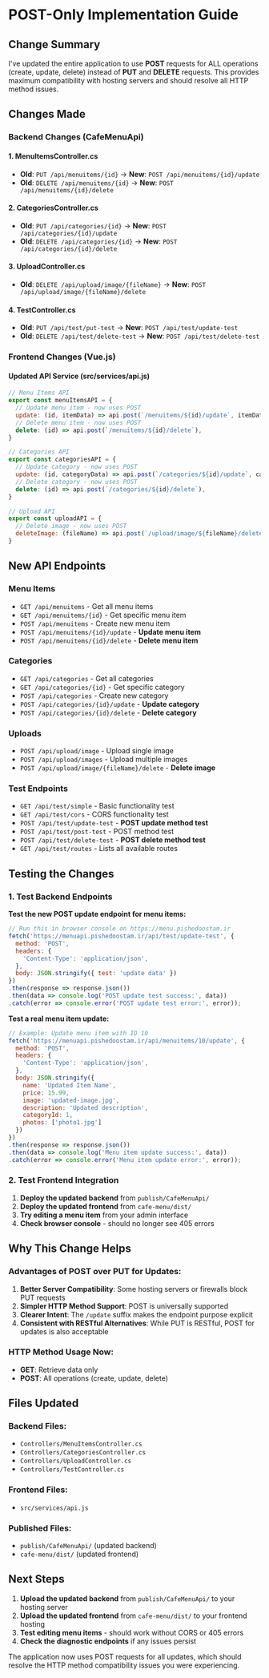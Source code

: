 # POST-Only Implementation Guide

## Change Summary

I've updated the entire application to use **POST** requests for ALL operations (create, update, delete) instead of **PUT** and **DELETE** requests. This provides maximum compatibility with hosting servers and should resolve all HTTP method issues.

## Changes Made

### Backend Changes (CafeMenuApi)

#### 1. MenuItemsController.cs
- **Old**: `PUT /api/menuitems/{id}` → **New**: `POST /api/menuitems/{id}/update`
- **Old**: `DELETE /api/menuitems/{id}` → **New**: `POST /api/menuitems/{id}/delete`

#### 2. CategoriesController.cs
- **Old**: `PUT /api/categories/{id}` → **New**: `POST /api/categories/{id}/update`
- **Old**: `DELETE /api/categories/{id}` → **New**: `POST /api/categories/{id}/delete`

#### 3. UploadController.cs
- **Old**: `DELETE /api/upload/image/{fileName}` → **New**: `POST /api/upload/image/{fileName}/delete`

#### 4. TestController.cs
- **Old**: `PUT /api/test/put-test` → **New**: `POST /api/test/update-test`
- **Old**: `DELETE /api/test/delete-test` → **New**: `POST /api/test/delete-test`

### Frontend Changes (Vue.js)

#### Updated API Service (src/services/api.js)
```javascript
// Menu Items API
export const menuItemsAPI = {
  // Update menu item - now uses POST
  update: (id, itemData) => api.post(`/menuitems/${id}/update`, itemData),
  // Delete menu item - now uses POST
  delete: (id) => api.post(`/menuitems/${id}/delete`),
}

// Categories API  
export const categoriesAPI = {
  // Update category - now uses POST
  update: (id, categoryData) => api.post(`/categories/${id}/update`, categoryData),
  // Delete category - now uses POST
  delete: (id) => api.post(`/categories/${id}/delete`),
}

// Upload API
export const uploadAPI = {
  // Delete image - now uses POST
  deleteImage: (fileName) => api.post(`/upload/image/${fileName}/delete`),
}
```

## New API Endpoints

### Menu Items
- `GET /api/menuitems` - Get all menu items
- `GET /api/menuitems/{id}` - Get specific menu item
- `POST /api/menuitems` - Create new menu item
- `POST /api/menuitems/{id}/update` - **Update menu item**
- `POST /api/menuitems/{id}/delete` - **Delete menu item**

### Categories
- `GET /api/categories` - Get all categories
- `GET /api/categories/{id}` - Get specific category
- `POST /api/categories` - Create new category
- `POST /api/categories/{id}/update` - **Update category**
- `POST /api/categories/{id}/delete` - **Delete category**

### Uploads
- `POST /api/upload/image` - Upload single image
- `POST /api/upload/images` - Upload multiple images
- `POST /api/upload/image/{fileName}/delete` - **Delete image**

### Test Endpoints
- `GET /api/test/simple` - Basic functionality test
- `GET /api/test/cors` - CORS functionality test
- `POST /api/test/update-test` - **POST update method test**
- `POST /api/test/post-test` - POST method test
- `POST /api/test/delete-test` - **POST delete method test**
- `GET /api/test/routes` - Lists all available routes

## Testing the Changes

### 1. Test Backend Endpoints

**Test the new POST update endpoint for menu items:**
```javascript
// Run this in browser console on https://menu.pishedoostam.ir
fetch('https://menuapi.pishedoostam.ir/api/test/update-test', {
  method: 'POST',
  headers: {
    'Content-Type': 'application/json',
  },
  body: JSON.stringify({ test: 'update data' })
})
.then(response => response.json())
.then(data => console.log('POST update test success:', data))
.catch(error => console.error('POST update test error:', error));
```

**Test a real menu item update:**
```javascript
// Example: Update menu item with ID 10
fetch('https://menuapi.pishedoostam.ir/api/menuitems/10/update', {
  method: 'POST',
  headers: {
    'Content-Type': 'application/json',
  },
  body: JSON.stringify({
    name: 'Updated Item Name',
    price: 15.99,
    image: 'updated-image.jpg',
    description: 'Updated description',
    categoryId: 1,
    photos: ['photo1.jpg']
  })
})
.then(response => response.json())
.then(data => console.log('Menu item update success:', data))
.catch(error => console.error('Menu item update error:', error));
```

### 2. Test Frontend Integration

1. **Deploy the updated backend** from `publish/CafeMenuApi/`
2. **Deploy the updated frontend** from `cafe-menu/dist/`
3. **Try editing a menu item** from your admin interface
4. **Check browser console** - should no longer see 405 errors

## Why This Change Helps

### Advantages of POST over PUT for Updates:

1. **Better Server Compatibility**: Some hosting servers or firewalls block PUT requests
2. **Simpler HTTP Method Support**: POST is universally supported
3. **Clearer Intent**: The `/update` suffix makes the endpoint purpose explicit
4. **Consistent with RESTful Alternatives**: While PUT is RESTful, POST for updates is also acceptable

### HTTP Method Usage Now:
- **GET**: Retrieve data only
- **POST**: All operations (create, update, delete)

## Files Updated

### Backend Files:
- `Controllers/MenuItemsController.cs`
- `Controllers/CategoriesController.cs` 
- `Controllers/UploadController.cs`
- `Controllers/TestController.cs`

### Frontend Files:
- `src/services/api.js`

### Published Files:
- `publish/CafeMenuApi/` (updated backend)
- `cafe-menu/dist/` (updated frontend)

## Next Steps

1. **Upload the updated backend** from `publish/CafeMenuApi/` to your hosting server
2. **Upload the updated frontend** from `cafe-menu/dist/` to your frontend hosting
3. **Test editing menu items** - should work without CORS or 405 errors
4. **Check the diagnostic endpoints** if any issues persist

The application now uses POST requests for all updates, which should resolve the HTTP method compatibility issues you were experiencing. 
